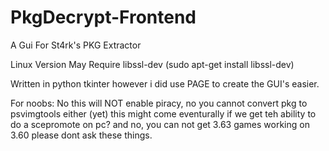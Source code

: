 # PkgDecrypt-Frontend
A Gui For St4rk's PKG Extractor

Linux Version May Require libssl-dev 
(sudo apt-get install libssl-dev)

Written in python tkinter however i did use PAGE to create the GUI's easier.

For noobs: No this will NOT enable piracy, no you cannot convert pkg to psvimgtools either (yet) this might come eventurally if we get teh ability to do a scepromote on pc? and no, you can not get 3.63 games working on 3.60 please dont ask these things.
